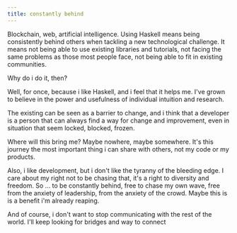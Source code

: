 ```yaml
---
title: constantly behind
---
```


Blockchain, web, artificial intelligence. Using Haskell means being
consistently behind others when tackling a new technological
challenge. It means not being able to use existing libraries and
tutorials, not facing the same problems as those most people face, not
being able to fit in existing communities.

Why do i do it, then?

Well, for once, because i like Haskell, and i feel that it helps
me. I've grown to believe in the power and usefulness of individual
intuition and research.

The existing can be seen as a barrier to change, and i think that a
developer is a person that can always find a way for change and
improvement, even in situation that seem locked, blocked, frozen.

Where will this bring me? Maybe nowhere, maybe somewhere. It's this
journey the most important thing i can share with others, not my code
or my products.

Also, i like development, but i don't like the tyranny of the bleeding
edge. I care about my right not to be chasing that, it's a right to
diversity and freedom. So ... to be constantly behind, free to chase
my own wave, free from the anxiety of leadership, from the anxiety of
the crowd. Maybe this is is a benefit i'm already reaping.

And of course, i don't want to stop communicating with the rest of the
world. I'll keep looking for bridges and way to connect
